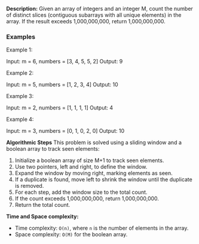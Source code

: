 **Description:**
Given an array of integers and an integer M, count the number of distinct slices (contiguous subarrays with all unique elements) in the array. If the result exceeds 1,000,000,000, return 1,000,000,000.

### Examples
Example 1:

Input: m = 6, numbers = [3, 4, 5, 5, 2]
Output: 9

Example 2:

Input: m = 5, numbers = [1, 2, 3, 4]
Output: 10

Example 3:

Input: m = 2, numbers = [1, 1, 1, 1]
Output: 4

Example 4:

Input: m = 3, numbers = [0, 1, 0, 2, 0]
Output: 10

**Algorithmic Steps**
This problem is solved using a sliding window and a boolean array to track seen elements:

1. Initialize a boolean array of size M+1 to track seen elements.
2. Use two pointers, left and right, to define the window.
3. Expand the window by moving right, marking elements as seen.
4. If a duplicate is found, move left to shrink the window until the duplicate is removed.
5. For each step, add the window size to the total count.
6. If the count exceeds 1,000,000,000, return 1,000,000,000.
7. Return the total count.

**Time and Space complexity:**
- Time complexity: `O(n)`, where `n` is the number of elements in the array.
- Space complexity: `O(M)` for the boolean array. 